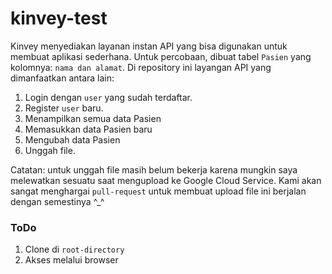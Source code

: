 # kinvey-test
Kinvey menyediakan layanan instan API yang bisa digunakan untuk membuat aplikasi sederhana. Untuk percobaan, dibuat tabel `Pasien` yang kolomnya: `nama dan alamat`. Di repository ini layangan API yang dimanfaatkan antara lain:

1. Login dengan `user` yang sudah terdaftar.
2. Register `user` baru.
3. Menampilkan semua data Pasien
4. Memasukkan data Pasien baru
5. Mengubah data Pasien
6. Unggah file.

Catatan: untuk unggah file masih belum bekerja karena mungkin saya melewatkan sesuatu saat mengupload ke Google Cloud Service. Kami akan sangat menghargai `pull-request` untuk membuat upload file ini berjalan dengan semestinya ^_^

### ToDo

1. Clone di `root-directory`
2. Akses melalui browser

